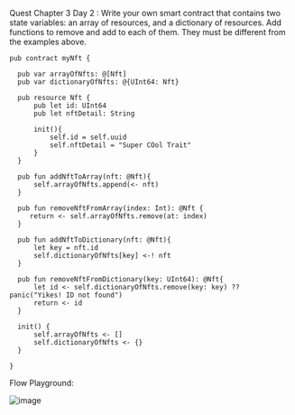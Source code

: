  Quest Chapter 3 Day 2 : Write your own smart contract that contains two state variables: an array of resources, and a dictionary of resources. Add functions to remove and add to each of them. They must be different from the examples above.
  
    pub contract myNft {

      pub var arrayOfNfts: @[Nft]
      pub var dictionaryOfNfts: @{UInt64: Nft} 

      pub resource Nft {
          pub let id: UInt64
          pub let nftDetail: String

          init(){
              self.id = self.uuid
              self.nftDetail = "Super COol Trait"
          }
      }

      pub fun addNftToArray(nft: @Nft){
          self.arrayOfNfts.append(<- nft)
      }

      pub fun removeNftFromArray(index: Int): @Nft {
         return <- self.arrayOfNfts.remove(at: index)
      }

      pub fun addNftToDictionary(nft: @Nft){
          let key = nft.id
          self.dictionaryOfNfts[key] <-! nft
      }

      pub fun removeNftFromDictionary(key: UInt64): @Nft{
          let id <- self.dictionaryOfNfts.remove(key: key) ?? panic("Yikes! ID not found")
          return <- id
      }

      init() {
          self.arrayOfNfts <- []
          self.dictionaryOfNfts <- {}
      }

    }
  
Flow Playground:   

![image](https://user-images.githubusercontent.com/100004665/156946902-cacfe435-85b3-47cd-b7e6-e12a9204de3f.png)
